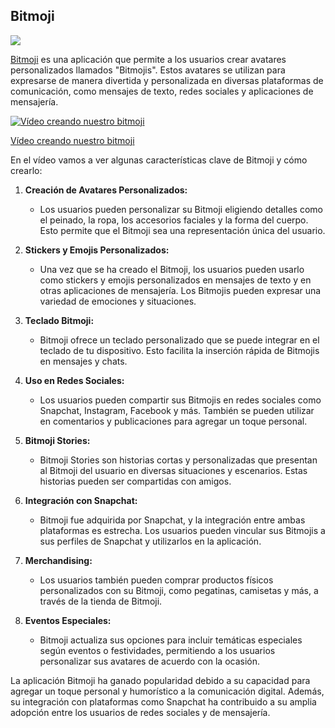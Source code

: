 ## Bitmoji

![](https://raw.githubusercontent.com/javacasm/Iniciacion-Herramientas-Digitales-Aula/main/images/bitmoji-shy-hi.png)

[Bitmoji](https://www.bitmoji.com/) es una aplicación que permite a los usuarios crear avatares personalizados llamados "Bitmojis". Estos avatares se utilizan para expresarse de manera divertida y personalizada en diversas plataformas de comunicación, como mensajes de texto, redes sociales y aplicaciones de mensajería.

[![Vídeo creando nuestro bitmoji](https://img.youtube.com/vi/WijEZZCR3Bg/0.jpg)](https://youtu.be/WijEZZCR3Bg)

[Vídeo creando nuestro bitmoji](https://drive.google.com/file/d/1ATWuysFNXFqnCv_5Fu8SziF_zQUhQCwi/view?usp=drive_link)

En el vídeo vamos a ver algunas características clave de Bitmoji y cómo crearlo:

1. **Creación de Avatares Personalizados:**
   - Los usuarios pueden personalizar su Bitmoji eligiendo detalles como el peinado, la ropa, los accesorios faciales y la forma del cuerpo. Esto permite que el Bitmoji sea una representación única del usuario.

2. **Stickers y Emojis Personalizados:**
   - Una vez que se ha creado el Bitmoji, los usuarios pueden usarlo como stickers y emojis personalizados en mensajes de texto y en otras aplicaciones de mensajería. Los Bitmojis pueden expresar una variedad de emociones y situaciones.

3. **Teclado Bitmoji:**
   - Bitmoji ofrece un teclado personalizado que se puede integrar en el teclado de tu dispositivo. Esto facilita la inserción rápida de Bitmojis en mensajes y chats.

4. **Uso en Redes Sociales:**
   - Los usuarios pueden compartir sus Bitmojis en redes sociales como Snapchat, Instagram, Facebook y más. También se pueden utilizar en comentarios y publicaciones para agregar un toque personal.

5. **Bitmoji Stories:**
   - Bitmoji Stories son historias cortas y personalizadas que presentan al Bitmoji del usuario en diversas situaciones y escenarios. Estas historias pueden ser compartidas con amigos.

6. **Integración con Snapchat:**
   - Bitmoji fue adquirida por Snapchat, y la integración entre ambas plataformas es estrecha. Los usuarios pueden vincular sus Bitmojis a sus perfiles de Snapchat y utilizarlos en la aplicación.

7. **Merchandising:**
   - Los usuarios también pueden comprar productos físicos personalizados con su Bitmoji, como pegatinas, camisetas y más, a través de la tienda de Bitmoji.

8. **Eventos Especiales:**
   - Bitmoji actualiza sus opciones para incluir temáticas especiales según eventos o festividades, permitiendo a los usuarios personalizar sus avatares de acuerdo con la ocasión.

La aplicación Bitmoji ha ganado popularidad debido a su capacidad para agregar un toque personal y humorístico a la comunicación digital. Además, su integración con plataformas como Snapchat ha contribuido a su amplia adopción entre los usuarios de redes sociales y de mensajería.

